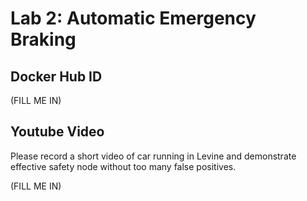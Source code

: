 # Lab 2: Automatic Emergency Braking

## Docker Hub ID
(FILL ME IN)

## Youtube Video
Please record a short video of car running in Levine and demonstrate effective safety node without too many false positives.

(FILL ME IN)


